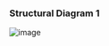 ### Structural Diagram 1
![image](https://user-images.githubusercontent.com/72255681/143016345-bd4faa1c-b9c1-489b-9cc7-c3de7d05a680.png)
